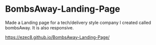 # BombsAway-Landing-Page
Made a Landing page for a tech/delivery style company I created called bombsAway. It is also responsive. 

https://ezec8.github.io/BombsAway-Landing-Page/
